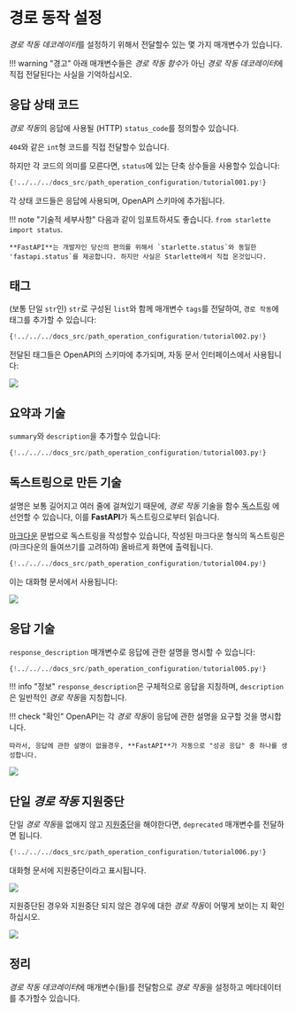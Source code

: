 # 경로 동작 설정

*경로 작동 데코레이터*를 설정하기 위해서 전달할수 있는 몇 가지 매개변수가 있습니다. 

!!! warning "경고"
    아래 매개변수들은 *경로 작동 함수*가 아닌 *경로 작동 데코레이터*에 직접 전달된다는 사실을 기억하십시오.

## 응답 상태 코드

*경로 작동*의 응답에 사용될 (HTTP) `status_code`를 정의할수 있습니다.

`404`와 같은 `int`형 코드를 직접 전달할수 있습니다. 

하지만 각 코드의 의미를 모른다면, `status`에 있는 단축 상수들을 사용할수 있습니다:

```Python hl_lines="3  17"
{!../../../docs_src/path_operation_configuration/tutorial001.py!}
```

각 상태 코드들은 응답에 사용되며, OpenAPI 스키마에 추가됩니다.

!!! note "기술적 세부사항"
    다음과 같이 임포트하셔도 좋습니다. `from starlette import status`.

    **FastAPI**는 개발자인 당신의 편의를 위해서 `starlette.status`와 동일한 'fastapi.status`를 제공합니다. 하지만 사실은 Starlette에서 직접 온것입니다.

## 태그

(보통 단일 `str`인) `str`로 구성된 `list`와 함께 매개변수 `tags`를 전달하여, `경로 작동`에 태그를 추가할 수 있습니다:

```Python hl_lines="17  22  27"
{!../../../docs_src/path_operation_configuration/tutorial002.py!}
```

전달된 태그들은 OpenAPI의 스키마에 추가되며, 자동 문서 인터페이스에서 사용됩니다:

<img src="/img/tutorial/path-operation-configuration/image01.png">

## 요약과 기술

`summary`와 `description`을 추가할수 있습니다:

```Python hl_lines="20-21"
{!../../../docs_src/path_operation_configuration/tutorial003.py!}
```

## 독스트링으로 만든 기술

설명은 보통 길어지고 여러 줄에 걸쳐있기 때문에, *경로 작동* 기술을 함수 <abbr title="함수안에 있는 첫번째 표현식으로, 문서로 사용될 여러 줄에 걸친 (변수에 할당되지 않은) 문자열"> 독스트링</abbr> 에 선언할 수 있습니다, 이를 **FastAPI**가 독스트링으로부터 읽습니다.

<a href="https://ko.wikipedia.org/wiki/%EB%A7%88%ED%81%AC%EB%8B%A4%EC%9A%B4" class="external-link" target="_blank">마크다운</a> 문법으로 독스트링을 작성할수 있습니다, 작성된 마크다운 형식의 독스트링은 (마크다운의 들여쓰기를 고려하여) 올바르게 화면에 출력됩니다.

```Python hl_lines="19-27"
{!../../../docs_src/path_operation_configuration/tutorial004.py!}
```

이는 대화형 문서에서 사용됩니다:

<img src="/img/tutorial/path-operation-configuration/image02.png">

## 응답 기술

`response_description` 매개변수로 응답에 관한 설명을 명시할 수 있습니다:

```Python hl_lines="21"
{!../../../docs_src/path_operation_configuration/tutorial005.py!}
```

!!! info "정보"
    `response_description`은 구체적으로 응답을 지칭하며, `description`은 일반적인 *경로 작동*을 지칭합니다.

!!! check "확인"
    OpenAPI는 각 *경로 작동*이 응답에 관한 설명을 요구할 것을 명시합니다.

    따라서, 응답에 관한 설명이 없을경우, **FastAPI**가 자동으로 "성공 응답" 중 하나를 생성합니다.

<img src="/img/tutorial/path-operation-configuration/image03.png">

## 단일 *경로 작동* 지원중단

단일 *경로 작동*을 없애지 않고 <abbr title="구식, 사용하지 않는것이 권장됨">지원중단</abbr>을 해야한다면, `deprecated` 매개변수를 전달하면 됩니다.

```Python hl_lines="16"
{!../../../docs_src/path_operation_configuration/tutorial006.py!}
```

대화형 문서에 지원중단이라고 표시됩니다.

<img src="/img/tutorial/path-operation-configuration/image04.png">

지원중단된 경우와 지원중단 되지 않은 경우에 대한 *경로 작동*이 어떻게 보이는 지 확인하십시오.

<img src="/img/tutorial/path-operation-configuration/image05.png">

## 정리

*경로 작동 데코레이터*에 매개변수(들)를 전달함으로 *경로 작동*을 설정하고 메타데이터를 추가할수 있습니다.
